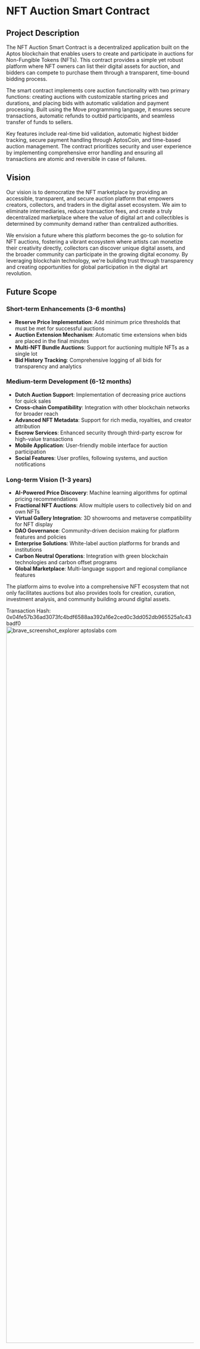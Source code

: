 # NFT Auction Smart Contract

## Project Description

The NFT Auction Smart Contract is a decentralized application built on the Aptos blockchain that enables users to create and participate in auctions for Non-Fungible Tokens (NFTs). This contract provides a simple yet robust platform where NFT owners can list their digital assets for auction, and bidders can compete to purchase them through a transparent, time-bound bidding process.

The smart contract implements core auction functionality with two primary functions: creating auctions with customizable starting prices and durations, and placing bids with automatic validation and payment processing. Built using the Move programming language, it ensures secure transactions, automatic refunds to outbid participants, and seamless transfer of funds to sellers.

Key features include real-time bid validation, automatic highest bidder tracking, secure payment handling through AptosCoin, and time-based auction management. The contract prioritizes security and user experience by implementing comprehensive error handling and ensuring all transactions are atomic and reversible in case of failures.

## Vision

Our vision is to democratize the NFT marketplace by providing an accessible, transparent, and secure auction platform that empowers creators, collectors, and traders in the digital asset ecosystem. We aim to eliminate intermediaries, reduce transaction fees, and create a truly decentralized marketplace where the value of digital art and collectibles is determined by community demand rather than centralized authorities.

We envision a future where this platform becomes the go-to solution for NFT auctions, fostering a vibrant ecosystem where artists can monetize their creativity directly, collectors can discover unique digital assets, and the broader community can participate in the growing digital economy. By leveraging blockchain technology, we're building trust through transparency and creating opportunities for global participation in the digital art revolution.

## Future Scope

### Short-term Enhancements (3-6 months)
- **Reserve Price Implementation**: Add minimum price thresholds that must be met for successful auctions
- **Auction Extension Mechanism**: Automatic time extensions when bids are placed in the final minutes
- **Multi-NFT Bundle Auctions**: Support for auctioning multiple NFTs as a single lot
- **Bid History Tracking**: Comprehensive logging of all bids for transparency and analytics

### Medium-term Development (6-12 months)
- **Dutch Auction Support**: Implementation of decreasing price auctions for quick sales
- **Cross-chain Compatibility**: Integration with other blockchain networks for broader reach
- **Advanced NFT Metadata**: Support for rich media, royalties, and creator attribution
- **Escrow Services**: Enhanced security through third-party escrow for high-value transactions
- **Mobile Application**: User-friendly mobile interface for auction participation
- **Social Features**: User profiles, following systems, and auction notifications

### Long-term Vision (1-3 years)
- **AI-Powered Price Discovery**: Machine learning algorithms for optimal pricing recommendations
- **Fractional NFT Auctions**: Allow multiple users to collectively bid on and own NFTs
- **Virtual Gallery Integration**: 3D showrooms and metaverse compatibility for NFT display
- **DAO Governance**: Community-driven decision making for platform features and policies
- **Enterprise Solutions**: White-label auction platforms for brands and institutions
- **Carbon Neutral Operations**: Integration with green blockchain technologies and carbon offset programs
- **Global Marketplace**: Multi-language support and regional compliance features

The platform aims to evolve into a comprehensive NFT ecosystem that not only facilitates auctions but also provides tools for creation, curation, investment analysis, and community building around digital assets.

Transaction Hash: 0x04fe57b36ad3073fc4bdf6588aa392a16e2ced0c3dd052db965525a1c43badf0
<img width="3342" height="1924" alt="brave_screenshot_explorer aptoslabs com" src="https://github.com/user-attachments/assets/fb966f5b-c037-45c3-80b0-7e17edbc09b7" />
